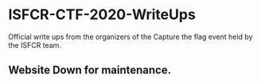 # ISFCR-CTF-2020-WriteUps

Official write ups from the organizers of the Capture the flag event held by the ISFCR team.

## Website Down for maintenance.
<!---

## List Of Challenges

+ <a href = ".\Web\WriteUps">WEB - GENERAL </a>
+ <a href = ".\Linux\WriteUps">Linux </a>
+ <a href = ".\Web-SQLi\WriteUps">WEB-SQLi </a>
+ <a href = ".\Crypto\WriteUps">Cryptography </a>
+ <a href = ".\Steganography\WriteUps">Steganography </a>
+ <a href = ".\Forensics\WriteUps">Forensics </a>
--->